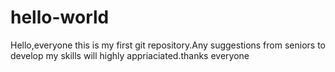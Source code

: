 # hello-world
Hello,everyone this is my first git repository.Any suggestions from seniors to develop my skills will highly appriaciated.thanks everyone
